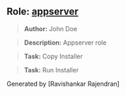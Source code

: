## Role: [appserver](appserver)
> **Author:** John Doe

> **Description:** Appserver role

> **Task:** Copy Installer

> **Task:** Run Installer



Generated by [Ravishankar Rajendran]
